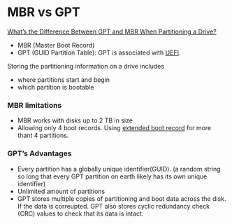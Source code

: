 # MBR vs GPT

[What’s the Difference Between GPT and MBR When Partitioning a Drive?](http://www.howtogeek.com/193669/whats-the-difference-between-gpt-and-mbr-when-partitioning-a-drive/)

* MBR (Master Boot Record)
* GPT (GUID Partition Table): GPT is associated with [UEFI](./uefi_vs_bios.md).

Storing the partitioning information on a drive includes 
 - where partitions start and begin
 - which partition is bootable

### MBR limitations
* MBR works with disks up to 2 TB in size
* Allowing only 4 boot records. Using [extended boot record](https://en.wikipedia.org/wiki/Extended_boot_record) for more thant 4 partitions.

### GPT’s Advantages
* Every partition has a globally unique identifier(GUID). (a random string so long that every GPT partition on earth likely has its own unique identifier)
* Unlimited amount of partitions
* GPT stores multiple copies of partitioning and boot data across the disk. If the data is correupted. GPT also stores cyclic redundancy check (CRC) values to check that its data is intact.
